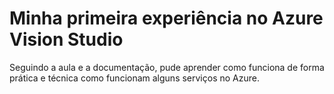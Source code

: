 # Minha primeira experiência no Azure Vision Studio
Seguindo a aula e a documentação, pude aprender como funciona
de forma prática e técnica como funcionam alguns serviços no Azure.
